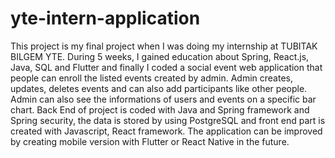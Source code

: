 # yte-intern-application
This project is my final project when I was doing my internship at TUBITAK BILGEM YTE. During 5 weeks, I gained education about Spring, React.js, Java, SQL and Flutter and finally I coded a social event web application that people can enroll the listed events created by admin. Admin creates, updates, deletes events and can also add participants like other people. Admin can also see the informations of users and events on a specific bar chart. Back End of project is coded with Java and Spring framework and Spring security, the data is stored by using PostgreSQL and front end part is created with Javascript, React framework. The application can be improved by creating mobile version with Flutter or React Native in the future.
